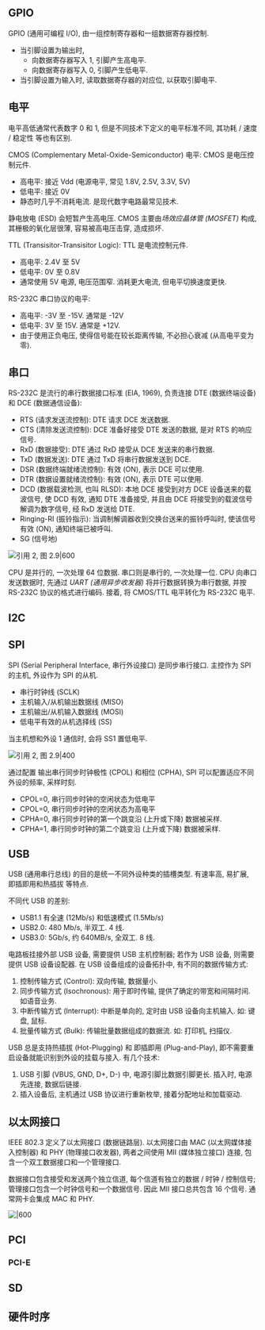 ## GPIO

GPIO (通用可编程 I/O), 由一组控制寄存器和一组数据寄存器控制.
- 当引脚设置为输出时, 
	- 向数据寄存器写入 1, 引脚产生高电平.
	- 向数据寄存器写入 0, 引脚产生低电平.
- 当引脚设置为输入时, 读取数据寄存器的对应位, 以获取引脚电平.

## 电平

电平高低通常代表数字 0 和 1, 但是不同技术下定义的电平标准不同, 其功耗 / 速度 / 稳定性 等也有区别.

CMOS (Complementary Metal-Oxide-Semiconductor) 电平: CMOS 是电压控制元件.
- 高电平: 接近 Vdd (电源电平, 常见 1.8V, 2.5V, 3.3V, 5V)
- 低电平: 接近 0V
- 静态时几乎不消耗电流. 是现代数字电路最常见技术.

静电放电 (ESD) 会短暂产生高电压. CMOS 主要由*场效应晶体管 (MOSFET)* 构成, 其栅极的氧化层很薄, 
容易被高电压击穿, 造成损坏.

TTL (Transisitor-Transisitor Logic): TTL 是电流控制元件.
- 高电平: 2.4V 至 5V
- 低电平: 0V 至 0.8V
- 通常使用 5V 电源, 电压范围窄. 消耗更大电流, 但电平切换速度更快.

RS-232C 串口协议的电平:
- 高电平: -3V 至 -15V. 通常是 -12V
- 低电平: 3V 至 15V. 通常是 +12V.
- 由于使用正负电压, 使得信号能在较长距离传输, 不必担心衰减 (从高电平变为零).

## 串口

RS-232C 是流行的串行数据接口标准 (EIA, 1969), 负责连接 DTE (数据终端设备) 和 DCE (数据通信设备):
- RTS (请求发送流控制): DTE 请求 DCE 发送数据.
- CTS (清除发送流控制): DCE 准备好接受 DTE 发送的数据, 是对 RTS 的响应信号.
- RxD (数据接受): DTE 通过 RxD 接受从 DCE 发送来的串行数据.
- TxD (数据发送): DTE 通过 TxD 将串行数据发送到 DCE.
- DSR (数据终端就绪流控制): 有效 (ON), 表示 DCE 可以使用.
- DTR (数据设置就绪流控制): 有效 (ON), 表示 DTE 可以使用.
- DCD (数据载波检测, 也叫 RLSD): 本地 DCE 接受到对方 DCE 设备送来的载波信号, 使 DCD 有效, 通知 DTE 准备接受, 并且由 DCE 将接受到的载波信号解调为数字信号, 经 RxD 发送给 DTE.
- Ringing-RI (振铃指示): 当调制解调器收到交换台送来的振铃呼叫时, 使该信号有效 (ON), 通知终端已被呼叫.
- SG (信号地)

![引用 2, 图 2.9|600](../../attach/RS232C_IO.avif)

CPU 是并行的, 一次处理 64 位数据. 串口则是串行的, 一次处理一位. CPU 向串口发送数据时, 先通过 *UART (通用异步收发器)* 将并行数据转换为串行数据, 并按 RS-232C 协议的格式进行编码. 接着, 将 CMOS/TTL 电平转化为 RS-232C 电平.


## I2C 

## SPI 

SPI (Serial Peripheral Interface, 串行外设接口) 是同步串行接口. 主控作为 SPI 的主机, 外设作为 SPI 的从机.

- 串行时钟线 (SCLK)
- 主机输入/从机输出数据线 (MISO)
- 主机输出/从机输入数据线 (MOSI)
- 低电平有效的从机选择线 (SS)

当主机想和外设 1 通信时, 会将 SS1 置低电平.

![引用 2, 图 2.9|400](../../attach/SPI_IO.avif)

通过配置 输出串行同步时钟极性 (CPOL) 和相位 (CPHA), SPI 可以配置适应不同外设的频率, 采样时刻. 
- CPOL=0, 串行同步时钟的空闲状态为低电平
- CPOL=0, 串行同步时钟的空闲状态为高电平
- CPHA=0, 串行同步时钟的第一个跳变沿 (上升或下降) 数据被采样.
- CPHA=1, 串行同步时钟的第二个跳变沿 (上升或下降) 数据被采样.

## USB

USB (通用串行总线) 的目的是统一不同外设种类的插槽类型. 有速率高, 易扩展, 即插即用和热插拔 等特点.

不同代 USB 的差别:
- USB1.1 有全速 (12Mb/s) 和低速模式 (1.5Mb/s)
- USB2.0: 480 Mb/s, 半双工. 4 线.
- USB3.0: 5Gb/s, 约 640MB/s, 全双工. 8 线.

电路板挂接外部 USB 设备, 需要提供 USB 主机控制器; 若作为 USB 设备, 则需要提供 USB 设备设配器. 
在 USB 设备组成的设备拓扑中, 有不同的数据传输方式:
1. 控制传输方式 (Control): 双向传输, 数据量小.
2. 同步传输方式 (Isochronous): 用于即时传输, 提供了确定的带宽和间隔时间. 如语音业务.
3. 中断传输方式 (Interrupt): 中断是单向的, 定时由 USB 设备向主机输入. 如: 键盘, 鼠标.
4. 批量传输方式 (Bulk): 传输批量数据组成的数据流. 如: 打印机, 扫描仪.

USB 总是支持热插拔 (Hot-Plugging) 和 即插即用 (Plug-and-Play), 即不需要重启设备就能识别到外设的挂载与接入. 有几个技术:
1. USB 引脚 (VBUS, GND, D+, D-) 中, 电源引脚比数据引脚更长. 插入时, 电源先连接, 数据后链接.
2. 插入设备后, 主机通过 USB 协议进行重新枚举, 接着分配地址和加载驱动.

## 以太网接口

IEEE 802.3 定义了以太网接口 (数据链路层). 以太网接口由 MAC (以太网媒体接入控制器) 和 PHY (物理接口收发器), 两者之间使用 MII (媒体独立接口) 连接, 包含一个双工数据接口和一个管理接口.

数据接口包含接受和发送两个独立信道, 每个信道有独立的数据 / 时钟 / 控制信号; 管理接口包含一个时钟信号和一个数据信号. 因此 MII 接口总共包含 16 个信号. 通常网卡会集成 MAC 和 PHY.

![|600](../../attach/ethernet_io.avif)

## PCI

### PCI-E

## SD

## 硬件时序
